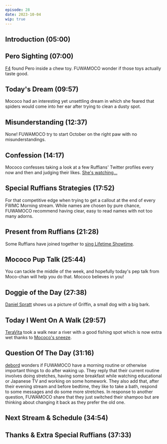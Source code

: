 ```yaml
---
episode: 28
date: 2023-10-04
wip: true
---
```


## Introduction (05:00)

## Pero Sighting (07:00)

[F4](https://twitter.com/ThiemkeAndreas/status/1707068904848162865) found Pero inside a chew toy. FUWAMOCO wonder if those toys actually taste good.

## Today's Dream (09:57)

Mococo had an interesting yet unsettling dream in which she feared that spiders would come into her ear after trying to clean a dusty spot.

## Misunderstanding (12:37)

None! FUWAMOCO try to start October on the right paw with no misunderstandings.

## Confession (14:17)

Mococo confesses taking a look at a few Ruffians' Twitter profiles every now and then and judging their likes. [She's watching...](https://twitter.com/FUWAMOCO_en/status/1709506881713328271)

## Special Ruffians Strategies (17:52)

For that competitive edge when trying to get a callout at the end of every FWMC Morning stream. While names are chosen by pure chance, FUWAMOCO recommend having clear, easy to read names with not too many adorns.

## Present from Ruffians (21:28)

Some Ruffians have joined together to [sing Lifetime Showtime](https://twitter.com/Ruffian5000/status/1708479258354434288).

## Mococo Pup Talk (25:44)

You can tackle the middle of the week, and hopefully today's pep talk from Moco-chan will help you do that. Mococo believes in you!

## Doggie of the Day (27:38)

[Daniel Spratt](https://twitter.com/Sprattacus115/status/1701062999111299503) shows us a picture of Griffin, a small dog with a big bark.

## Today I Went On A Walk (29:57)

[TeraVita](https://twitter.com/TeraEtVita/status/1703828403017716177) took a walk near a river with a good fishing spot which is now extra wet thanks to [Mococo's sneeze](https://youtu.be/gwjuPSwi2Ho?t=1816).

## Question Of The Day (31:16)

[debord](https://twitter.com/debordble/status/1705714338550669601) wonders if FUWAMOCO have a morning routine or otherwise important things to do after waking up. They reply that their current routine involves doing stretches, having some breakfast while watching educational or Japanese TV and working on some homework. They also add that, after their evening stream and before bedtime, they like to take a bath, respond to some messages and do some more stretches. In response to another question, FUWAMOCO share that they just switched their shampoo but are thinking about changing it back as they prefer the old one.

## Next Stream & Schedule (34:54)

## Thanks & Extra Special Ruffians (37:33)
